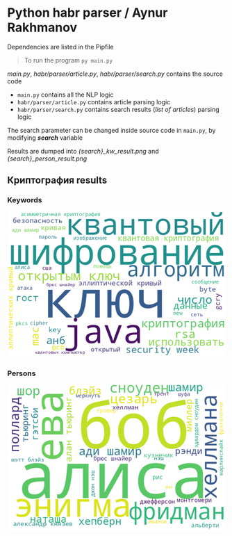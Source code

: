 # Python habr parser / Aynur Rakhmanov

Dependencies are listed in the Pipfile

> To run the program ```py main.py```
 
_main.py_, _habr/parser/article.py_, _habr/parser/search.py_ contains the source code
* ```main.py``` contains all the NLP logic
* ```habr/parser/article.py``` contains article parsing logic
* ```habr/parser/search.py``` contains search results (*list of articles*) parsing logic

The search parameter can be changed inside source code in ```main.py```, by modifying ___search___ variable

Results are dumped into *{search}_kw_result.png* and *{search}_person_result.png*

## Криптография results
### Keywords
![Keywords](https://raw.githubusercontent.com/ToTHXaT/python-habr-parsing/main/%D0%9A%D1%80%D0%B8%D0%BF%D1%82%D0%BE%D0%B3%D1%80%D0%B0%D1%84%D0%B8%D1%8F_kw_result.png)
### Persons
![Persons](https://raw.githubusercontent.com/ToTHXaT/python-habr-parsing/main/%D0%9A%D1%80%D0%B8%D0%BF%D1%82%D0%BE%D0%B3%D1%80%D0%B0%D1%84%D0%B8%D1%8F_person_result.png)